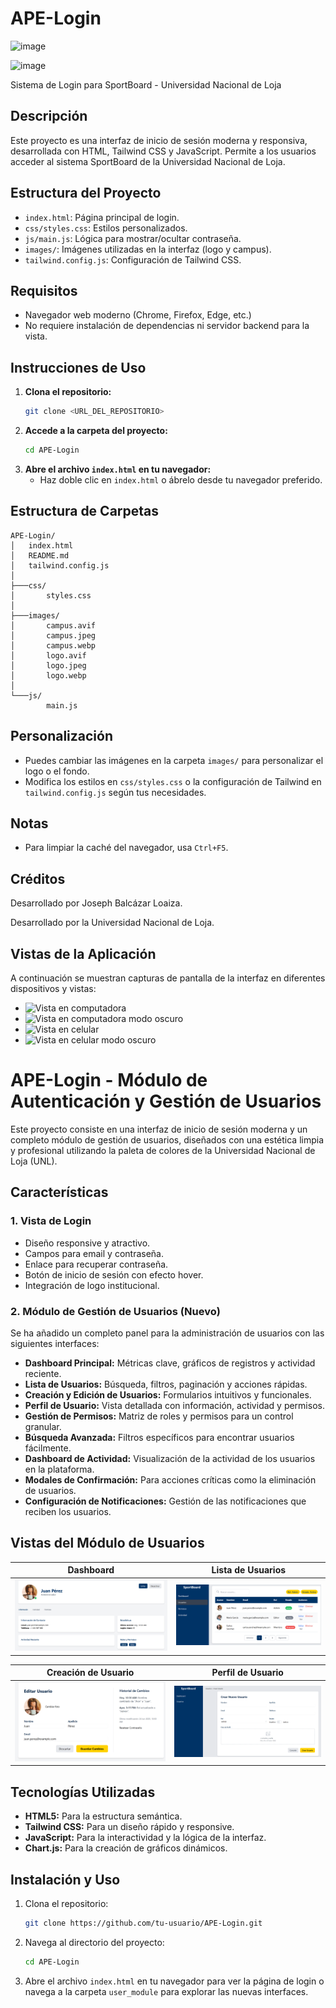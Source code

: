# APE-Login
![image](https://github.com/user-attachments/assets/5a832a11-96a2-49cc-b20f-9731ffde6c30)


![image](https://github.com/user-attachments/assets/1ae3a9f8-bc56-4e4f-9f68-2e1362247f6a)



Sistema de Login para SportBoard - Universidad Nacional de Loja


## Descripción

Este proyecto es una interfaz de inicio de sesión moderna y responsiva, desarrollada con HTML, Tailwind CSS y JavaScript. Permite a los usuarios acceder al sistema SportBoard de la Universidad Nacional de Loja.

## Estructura del Proyecto

- `index.html`: Página principal de login.
- `css/styles.css`: Estilos personalizados.
- `js/main.js`: Lógica para mostrar/ocultar contraseña.
- `images/`: Imágenes utilizadas en la interfaz (logo y campus).
- `tailwind.config.js`: Configuración de Tailwind CSS.

## Requisitos

- Navegador web moderno (Chrome, Firefox, Edge, etc.)
- No requiere instalación de dependencias ni servidor backend para la vista.

## Instrucciones de Uso

1. **Clona el repositorio:**
   ```sh
   git clone <URL_DEL_REPOSITORIO>
   ```
2. **Accede a la carpeta del proyecto:**
   ```sh
   cd APE-Login
   ```
3. **Abre el archivo `index.html` en tu navegador:**
   - Haz doble clic en `index.html` o ábrelo desde tu navegador preferido.

## Estructura de Carpetas

```
APE-Login/
│   index.html
│   README.md
│   tailwind.config.js
│
├───css/
│       styles.css
│
├───images/
│       campus.avif
│       campus.jpeg
│       campus.webp
│       logo.avif
│       logo.jpeg
│       logo.webp
│
└───js/
        main.js
```

## Personalización
- Puedes cambiar las imágenes en la carpeta `images/` para personalizar el logo o el fondo.
- Modifica los estilos en `css/styles.css` o la configuración de Tailwind en `tailwind.config.js` según tus necesidades.

## Notas
- Para limpiar la caché del navegador, usa `Ctrl+F5`.

## Créditos
Desarrollado por Joseph Balcázar Loaiza.


Desarrollado por la Universidad Nacional de Loja.

## Vistas de la Aplicación

A continuación se muestran capturas de pantalla de la interfaz en diferentes dispositivos y vistas:

- ![Vista en computadora](images/imagen1_vistacompu.png)
- ![Vista en computadora modo oscuro](images/imagen2_vistacompuoscuro.png)
- ![Vista en celular](images/imagen3_vistacelu.png)
- ![Vista en celular modo oscuro](images/imagen4_vistaceluoscuro.png)

# APE-Login - Módulo de Autenticación y Gestión de Usuarios

Este proyecto consiste en una interfaz de inicio de sesión moderna y un completo módulo de gestión de usuarios, diseñados con una estética limpia y profesional utilizando la paleta de colores de la Universidad Nacional de Loja (UNL).

## Características

### 1. Vista de Login
- Diseño responsive y atractivo.
- Campos para email y contraseña.
- Enlace para recuperar contraseña.
- Botón de inicio de sesión con efecto hover.
- Integración de logo institucional.

### 2. Módulo de Gestión de Usuarios (Nuevo)
Se ha añadido un completo panel para la administración de usuarios con las siguientes interfaces:

- **Dashboard Principal:** Métricas clave, gráficos de registros y actividad reciente.
- **Lista de Usuarios:** Búsqueda, filtros, paginación y acciones rápidas.
- **Creación y Edición de Usuarios:** Formularios intuitivos y funcionales.
- **Perfil de Usuario:** Vista detallada con información, actividad y permisos.
- **Gestión de Permisos:** Matriz de roles y permisos para un control granular.
- **Búsqueda Avanzada:** Filtros específicos para encontrar usuarios fácilmente.
- **Dashboard de Actividad:** Visualización de la actividad de los usuarios en la plataforma.
- **Modales de Confirmación:** Para acciones críticas como la eliminación de usuarios.
- **Configuración de Notificaciones:** Gestión de las notificaciones que reciben los usuarios.

## Vistas del Módulo de Usuarios

| Dashboard | Lista de Usuarios |
| :---: | :---: |
| ![Dashboard](images/interfaz1.png) | ![Lista de Usuarios](images/Interfaz2.png) |

| Creación de Usuario | Perfil de Usuario |
| :---: | :---: |
| ![Creación de Usuario](images/Interfaz3.png) | ![Perfil de Usuario](images/Interfaz4.png) |


## Tecnologías Utilizadas
- **HTML5:** Para la estructura semántica.
- **Tailwind CSS:** Para un diseño rápido y responsive.
- **JavaScript:** Para la interactividad y la lógica de la interfaz.
- **Chart.js:** Para la creación de gráficos dinámicos.

## Instalación y Uso

1. Clona el repositorio:
   ```bash
   git clone https://github.com/tu-usuario/APE-Login.git
   ```
2. Navega al directorio del proyecto:
   ```bash
   cd APE-Login
   ```
3. Abre el archivo `index.html` en tu navegador para ver la página de login o navega a la carpeta `user_module` para explorar las nuevas interfaces.